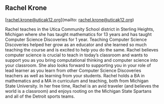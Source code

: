 ## Rachel  Krone 

[rachel.krone@uticak12.org](mailto: rachel.krone@uticak12.org)

Rachel teaches in the Utica Community School district in Sterling Heights, Michigan where she has taught mathematics for 13 years and has taught Computer Science Discoveries for 1 year. Teaching Computer Science Discoveries helped her grow as an educator and she learned so much teaching the course and is excited to help you do the same.  Rachel believes computer science is crucial to teach in today’s classroom and wants to support you as you bring computational thinking and computer science into your classroom. She also looks forward to supporting you in your role of lead learner as you learn from other Computer Science Discoveries teachers as well as learning from your students. Rachel holds a BA in mathematics and a MA in curriculum and teaching, both from Michigan State University. In her free time, Rachel is an avid traveler (and believes the world is a classroom) and enjoys rooting on the Michigan State Spartans and all of  the Detroit sports teams.
